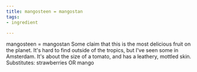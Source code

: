```yaml
---
title: mangosteen = mangostan
tags:
- ingredient

---
```

mangosteen = mangostan Some claim that this is the most delicious fruit on the planet. It's hard to find outside of the tropics, but I've seen some in Amsterdam. It's about the size of a tomato, and has a leathery, mottled skin. Substitutes: strawberries OR mango
